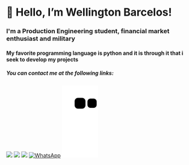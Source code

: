 # 👋 Hello, I’m Wellington Barcelos!
### I'm a Production Engineering student, financial market enthusiast and military
#### My favorite programming language is python and it is through it that i seek to develop my projects 
##### You can contact me at the following links: 
  <a href = "mailto:wellingtonbarcelosdev@gmail.com"><img src="https://img.shields.io/badge/-Gmail-%23333?style=for-the-badge&logo=gmail&logoColor=white" target="_blank"></a>
  <a href="https://instagram.com/wellingtonbarceloos" target="_blank"><img src="https://img.shields.io/badge/-Instagram-%23E4405F?style=for-the-badge&logo=instagram&logoColor=white" target="_blank"></a>
  <a href="https://www.linkedin.com/in/wellingtonbarcelos" target="_blank"><img src="https://img.shields.io/badge/-LinkedIn-%230077B5?style=for-the-badge&logo=linkedin&logoColor=white" target="_blank"></a> 
  <a target="_blank" href="https://wa.me/+5555984661402"><img align="justify" alt="WhatsApp" src="https://img.shields.io/badge/WhatsApp-25D366?style=for-the-badge&logo=whatsapp&logoColor=white"></a>
  ![Snake animation](https://github.com/rafaballerini/rafaballerini/blob/output/github-contribution-grid-snake.svg)
  
